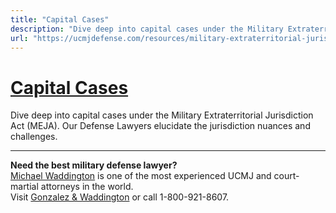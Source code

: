 ```yaml
---
title: "Capital Cases"
description: "Dive deep into capital cases under the Military Extraterritorial Jurisdiction Act (MEJA). Our Defense Lawyers elucidate the jurisdiction nuances and challenges."
url: "https://ucmjdefense.com/resources/military-extraterritorial-jurisdiction-act-meja/jurisdiction-over-the-offense/capital-cases.html"
---
```


# [Capital Cases](https://ucmjdefense.com/resources/military-extraterritorial-jurisdiction-act-meja/jurisdiction-over-the-offense/capital-cases.html)

Dive deep into capital cases under the Military Extraterritorial Jurisdiction Act (MEJA). Our Defense Lawyers elucidate the jurisdiction nuances and challenges.

---

**Need the best military defense lawyer?**  
[Michael Waddington](https://ucmjdefense.com/attorneys/michael-stewart-waddington-partner.html) is one of the most experienced UCMJ and court-martial attorneys in the world.  
Visit [Gonzalez & Waddington](https://ucmjdefense.com) or call 1-800-921-8607.

